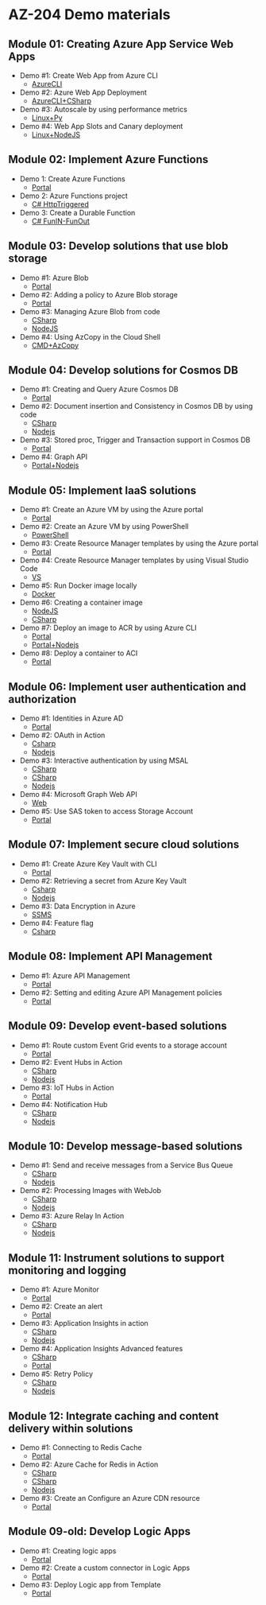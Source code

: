 # AZ-204 Demo materials

## Module 01: Creating Azure App Service Web Apps

- Demo #1: Create Web App from Azure CLI
  - [AzureCLI](/M01/Demo%20%231%20-%20Provision/Demo.md)
- Demo #2: Azure Web App Deployment
  - [AzureCLI+CSharp](/M01/Demo%20%232%20-%20Deployment/Demo.md)
- Demo #3: Autoscale by using performance metrics
  - [Linux+Py](/M01/Demo%20%233%20-%20Autoscale/Demo.md)
- Demo #4: Web App Slots and Canary deployment
  - [Linux+NodeJS](/M01/Demo%20%234%20-%20Slot/Demo.md)

## Module 02: Implement Azure Functions

- Demo 1: Create Azure Functions 
  - [Portal](/M02/Demo%20%231%20Function/Demo.md)
- Demo 2: Azure Functions project 
  - [C# HttpTriggered](/M02/Demo%20%232%20FunctionProject/CSharpDemo.md) 
- Demo 3: Create a Durable Function 
  - [C# FunIN-FunOut](/M02/Demo%20%233%20DurableFunction/Demo-csharp.md)



## Module 03: Develop solutions that use blob storage

- Demo #1: Azure Blob
  - [Portal](/M03/Demo%20%231%20New%20Blob/Demo.md)
- Demo #2: Adding a policy to Azure Blob storage
  - [Portal](/M03/Demo%20%232%20BlobPolicy/Demo.md)
- Demo #3: Managing Azure Blob from code 
  - [CSharp](/M03/Demo%20%233%20BobProj/Demo-CSharp.md)
  - [NodeJS](/M03/Demo%20%233%20BobProj/Demo-Nodejs.md)
- Demo #4: Using AzCopy in the Cloud Shell
  - [CMD+AzCopy](/M03/Demo%20%234%20AzCopy/Demo.md)


## Module 04: Develop solutions for Cosmos DB

- Demo #1: Creating and Query Azure Cosmos DB
  - [Portal](/M04/Demo%20%231%20CreateCosmosDb/Demo.md)
- Demo #2: Document insertion and Consistency in Cosmos DB by using code
  - [CSharp](/M04/Demo%20%232%20CosmosPrj/Demo-CSharp.md)
  - [Nodejs](/M04/Demo%20%232%20CosmosPrj/Demo-Nodejs.md)
- Demo #3: Stored proc, Trigger and Transaction support in Cosmos DB
  - [Portal](/M04/Demo%20%233%20SP,Triggers/Demo.md)
- Demo #4: Graph API
  - [Portal+Nodejs](/M04/Demo%20%234%20Graph/Demo.md)

## Module 05: Implement IaaS solutions

- Demo #1: Create an Azure VM by using the Azure portal
  - [Portal](/M05/Demo%20%231%20-%20VM/Demo.md)
- Demo #2: Create an Azure VM by using PowerShell
  - [PowerShell](/M05/Demo%20%232%20-%20PS%20VM/Demo.md)
- Demo #3: Create Resource Manager templates by using the Azure portal
  - [Portal](/M05/Demo%20%233%20-%20Template%20Portal/Demo.md)
- Demo #4: Create Resource Manager templates by using Visual Studio Code
  - [VS](/M05/Demo%20%234%20-%20Template%20VSCode/Demo.md)
- Demo #5: Run Docker image locally
  - [Docker](/M05/Demo%20%235%20-%20Docker%20Local/Demo.md)
- Demo #6: Creating a container image
  - [NodeJS](/M05/Demo%20%236%20-%20Docker%20Img/Demo-Nodejs.md)
  - [CSharp](/M05/Demo%20%236%20-%20Docker%20Img/Demo-CSharp.md)
- Demo #7: Deploy an image to ACR by using Azure CLI
  - [Portal](/M05/Demo%20%237%20-%20ACR/Demo.md)
  - [Portal+Nodejs](/M05/Demo%20%237%20-%20ACR/Demo-extra.md)
- Demo #8: Deploy a container to ACI
  - [Portal](/M05/Demo%20%238%20-%20ACI/Demo.md)


## Module 06: Implement user authentication and authorization

- Demo #1: Identities in Azure AD
  - [Portal](/M06/Demo%20%231%20-%20Identities/Demo.md)
- Demo #2: OAuth in Action
  - [Csharp](/M06/Demo%20%232%20-%20OAuthADAL/Demo-scharp.md)
  - [Nodejs](/M06/Demo%20%232%20-%20OAuthADAL/Demo-nodejs.md)
- Demo #3: Interactive authentication by using MSAL
  - [CSharp](/M06/Demo%20%233%20-%20MSAL/Demo-csharp1.md)
  - [CSharp](/M06/Demo%20%233%20-%20MSAL/Demo-csharp2.md)
  - [Nodejs](/M06/Demo%20%233%20-%20MSAL/Demo-nodejs.md)
- Demo #4: Microsoft Graph Web API
  - [Web](/M06/Demo%20%234%20-%20Graph/Demo.md)
- Demo #5: Use SAS token to access Storage Account
  - [Portal](/M06/Demo%20%235%20-%20SAS/Demo.md)


## Module 07: Implement secure cloud solutions

- Demo #1: Create Azure Key Vault  with CLI
  - [Portal](/M07/Demo%20%231%20-%20Keyvault/Demo.md)
- Demo #2: Retrieving a secret from Azure Key Vault 
  - [Csharp](/M07/Demo%20%232%20-%20ReadSecreet/Demo-csharp.md)
  - [Nodejs](/M07/Demo%20%232%20-%20ReadSecreet/Demo-nodejs.md)
- Demo #3: Data Encryption in Azure
  - [SSMS](/M07/Demo%20%233%20-%20AlwaysEncrypt/Demo.md)
- Demo #4: Feature flag
  - [Csharp](/M07/Demo%20%237%20-%20Feature%20Flag/Demo-csharp.md)
## Module 08: Implement API Management

- Demo #1: Azure API Management
  - [Portal](/M08/Demo%20%231%20-%20APIM/Demo.md)
- Demo #2: Setting and editing Azure API Management policies
  - [Portal](/M08/Demo%20%232%20-%20API%20Policy/Demo.md)

## Module 09: Develop event-based solutions

- Demo #1: Route custom Event Grid events to a storage account
  - [Portal](/M09/Demo%20%231%20-%20EventGrid/Demo.md)
- Demo #2: Event Hubs in Action
  - [CSharp](/M09/Demo%20%232%20-%20EventHub/Demo-csharp.md)
  - [Nodejs](/M09/Demo%20%232%20-%20EventHub/Demo-nodejs.md)
- Demo #3: IoT Hubs in Action
  - [Portal](/M09/Demo%20%233%20-%20IoTHub/Demo.md)
- Demo #4: Notification Hub
  - [CSharp](/M09/Demo%20%234%20-%20NHub/Demo-CSharp.md)
  - [Nodejs](/M09/Demo%20%234%20-%20NHub/Demo-Nodejs.md)

## Module 10: Develop message-based solutions

- Demo #1: Send and receive messages from a Service Bus Queue
  - [CSharp](/M10/Demo%20%231%20-%20ServiceBus/Demo-csharp.md)
  - [Nodejs](/M10/Demo%20%231%20-%20ServiceBus/Demo-nodejs.md)
- Demo #2: Processing Images with WebJob
  - [CSharp](/M10/Demo%20%232%20-%20Queue/Demo-csharp.md)
  - [Nodejs](/M10/Demo%20%232%20-%20Queue/Demo-nodejs.md)
- Demo #3: Azure Relay In Action
  - [CSharp](/M10/Demo%20%233%20-%20Relay/Demo-csharp.md)
  - [Nodejs](/M10/Demo%20%233%20-%20Relay/Demo-nodejs.md)


## Module 11: Instrument solutions to support monitoring and logging

- Demo #1: Azure Monitor
  - [Portal](/M11/Demo%20%231%20-%20Monitor/Demo.md)
- Demo #2: Create an alert
  - [Portal](/M11/Demo%20%232%20-%20Alerts/Demo.md)
- Demo #3: Application Insights in action
  - [CSharp](/M11/Demo%20%233%20-%20AI%20Action/Demo-csharp.md)
  - [Nodejs](/M11/Demo%20%233%20-%20AI%20Action/Demo-nodejs.md)
- Demo #4: Application Insights Advanced features
  - [CSharp](/M11/Demo%20%234%20-%20AI%20Advanced/Demo.md)
  - [Portal](/M11/Demo%20%234%20-%20AI%20Advanced/Demo-map.md)
- Demo #5: Retry Policy
  - [CSharp](/M11/Demo%20%235%20-%20Retry/Demo-scharp.md)
  - [Nodejs](/M11/Demo%20%235%20-%20Retry/Demo-nodejs.md)


## Module 12: Integrate caching and content delivery within solutions

- Demo #1: Connecting to Redis Cache
  - [Portal](/M12/Demo%20%231%20-%20Redis/Demo.md)
- Demo #2: Azure Cache for Redis in Action
  - [CSharp](/M12/Demo%20%232%20-%20Redis%20Code/Demo-csharp.md)
  - [CSharp](/M12/Demo%20%232%20-%20Redis%20Code/Demo-session.md)
  - [Nodejs](/M12/Demo%20%232%20-%20Redis%20Code/Demo-nodejs.md)
- Demo #3: Create an Configure an Azure CDN resource
  - [Portal](/M12/Demo%20%233%20-%20CDN/Demo.md)

## Module 09-old: Develop Logic Apps

- Demo #1: Creating logic apps
  - [Portal](/M09-old/Demo%20%231%20-%20Logic%20App/Demo.md)
- Demo #2: Create a custom connector in Logic Apps
  - [Portal](/M09-old/Demo%20%232%20-%20CustomConnector/Demo.md)
- Demo #3: Deploy Logic app from Template
  - [Portal](/M09-old/Demo%20%233%20-%20Deploying%20Logic%20App/Demo.md)
